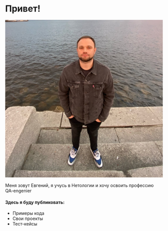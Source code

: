 # Привет!

![Alt text](image.png)

Меня зовут Евгений, я учусь в Нетологии и хочу освоить профессию QA-engenier

#### Здесь я буду публиковать:

- Примеры кода
- Свои проекты
- Тест-кейсы


